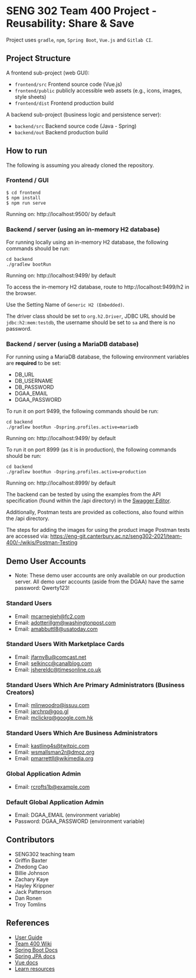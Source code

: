 # SENG 302 Team 400 Project - Reusability: Share & Save

Project uses `gradle`, `npm`, `Spring Boot`, `Vue.js` and `Gitlab CI`.

## Project Structure

A frontend sub-project (web GUI):

- `frontend/src` Frontend source code (Vue.js)
- `frontend/public` publicly accessible web assets (e.g., icons, images, style sheets)
- `frontend/dist` Frontend production build

A backend sub-project (business logic and persistence server):

- `backend/src` Backend source code (Java - Spring)
- `backend/out` Backend production build

## How to run

The following is assuming you already cloned the repository.

### Frontend / GUI

    $ cd frontend
    $ npm install
    $ npm run serve

Running on: http://localhost:9500/ by default

### Backend / server (using an in-memory H2 database)

For running locally using an in-memory H2 database, the following commands should be run:

    cd backend
    ./gradlew bootRun

Running on: http://localhost:9499/ by default

To access the in-memory H2 database, route to http://localhost:9499/h2 in the browser.

Use the Setting Name of `Generic H2 (Embedded)`.

The driver class should be set to `org.h2.Driver`, JDBC URL should be `jdbc:h2:mem:testdb`, the username should be set to `sa` and there is no password.

### Backend / server (using a MariaDB database)

For running using a MariaDB database, the following environment variables are **required** to be set:
* DB_URL
* DB_USERNAME
* DB_PASSWORD
* DGAA_EMAIL
* DGAA_PASSWORD

To run it on port 9499, the following commands should be run:

    cd backend
    ./gradlew bootRun -Dspring.profiles.active=mariadb

Running on: http://localhost:9499/ by default

To run it on port 8999 (as it is in production), the following commands should be run:

    cd backend
    ./gradlew bootRun -Dspring.profiles.active=production

Running on: http://localhost:8999/ by default

The backend can be tested by using the examples from the API specification (found within the /api directory) in the [Swagger Editor](https://editor.swagger.io/).

Additionally, Postman tests are provided as collections, also found within the /api directory.

The steps for adding the images for using the product image Postman tests are accessed via:
https://eng-git.canterbury.ac.nz/seng302-2021/team-400/-/wikis/Postman-Testing

## Demo User Accounts
- Note: These demo user accounts are only available on our production server. All demo user accounts (aside from the DGAA) have the same password: Qwerty123!

### Standard Users
- Email: mcarnegieh@fc2.com
- Email: adotterillgm@washingtonpost.com
- Email: amabbuttl8@usatoday.com

### Standard Users With Marketplace Cards
- Email: jfarny8u@comcast.net
- Email: selkincc@canalblog.com
- Email: jshereldc@timesonline.co.uk

### Standard Users Which Are Primary Administrators (Business Creators)
- Email: mlinwoodro@issuu.com
- Email: jarchrp@goo.gl
- Email: mclickrq@google.com.hk

### Standard Users Which Are Business Administrators
- Email: kastling4s@twitpic.com
- Email: wsmallsman2r@dmoz.org
- Email: pmarrettll@wikimedia.org

### Global Application Admin
- Email: rcrofts1b@example.com

### Default Global Application Admin
- Email: DGAA_EMAIL (environment variable)
- Password: DGAA_PASSWORD (environment variable)



## Contributors

- SENG302 teaching team
- Griffin Baxter
- Zhedong Cao
- Billie Johnson
- Zachary Kaye
- Hayley Krippner
- Jack Patterson
- Dan Ronen
- Troy Tomlins

## References

- [User Guide](https://eng-git.canterbury.ac.nz/seng302-2021/team-400/-/wikis/User%20Guide)
- [Team 400 Wiki](https://eng-git.canterbury.ac.nz/seng302-2021/team-400/-/wikis/home)
- [Spring Boot Docs](https://docs.spring.io/spring-boot/docs/current/reference/htmlsingle/)
- [Spring JPA docs](https://docs.spring.io/spring-data/jpa/docs/current/reference/html/)
- [Vue docs](https://vuejs.org/v2/guide/)
- [Learn resources](https://learn.canterbury.ac.nz/course/view.php?id=10577&section=11)
